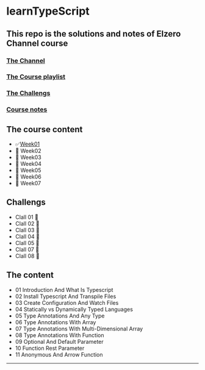 # learnTypeScript

## This repo is the solutions and notes of Elzero Channel course
### [The Channel][channel]
### [The Course playlist][coursePlaylist]
### [The Challengs][challengs]
### [Course notes][courseNotes]


## The course content 
- ✅[Week01][ChalWeek01]
- 🧪 Week02
- 🧪 Week03
- 🧪 Week04
- 🧪 Week05
- 🧪 Week06
- 🧪 Week07

## Challengs

- Clall 01 🦖
- Clall 02 🦖
- Clall 03 🦖
- Clall 04 🦖
- Clall 05 🦖
- Clall 07 🦖
- Clall 08 🦖

## The content
- 01 Introduction And What Is Typescript
- 02 Install Typescript And Transpile Files
- 03 Create Configuration And Watch Files
- 04 Statically vs Dynamically Typed Languages
- 05 Type Annotations And Any Type
- 06 Type Annotations With Array
- 07 Type Annotations With Multi-Dimensional Array
- 08 Type Annotations With Function
- 09 Optional And Default Parameter
- 10 Function Rest Parameter
- 11 Anonymous And Arrow Function

----

[channel]: https://github.com/manssorr
[coursePlaylist]: https://twitter.com/KouraCoding
[challengs]: https://elzero.org/category/assignments/typescript-assignments/
[ChalWeek01]: https://elzero.org/typescript-assignments-lessons-from-1-to-11/
[courseNotes]: https://elzero.org/category/courses/typescript/
